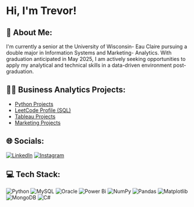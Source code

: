 # Hi, I'm Trevor! 

## 💫 About Me:
I'm currently a senior at the University of Wisconsin- Eau Claire pursuing a double major in Information Systems and Marketing- Analytics. With graduation anticipated in May 2025, I am actively seeking opportunities to apply my analytical and technical skills in a data-driven environment post-graduation.

## 👨‍💻 Business Analytics Projects:
- [Python Projects](https://github.com/tlamirande1/PythonProjects)
- [LeetCode Profile (SQL)](https://leetcode.com/u/tlamirande1/)
- [Tableau Projects](https://public.tableau.com/app/profile/trevor.lamirande/vizzes)
- [Marketing Projects](https://github.com/tlamirande1/MarketingProjects)

## 🌐 Socials:
[![LinkedIn](https://img.shields.io/badge/LinkedIn-%230077B5.svg?logo=linkedin&logoColor=white)](https://linkedin.com/in/trevor-lamirande) [![Instagram](https://img.shields.io/badge/Instagram-%23E4405F.svg?logo=Instagram&logoColor=white)](https://instagram.com/trevor_lamirande) 

## 💻 Tech Stack:
![Python](https://img.shields.io/badge/python-3670A0?style=for-the-badge&logo=python&logoColor=ffdd54) ![MySQL](https://img.shields.io/badge/mysql-4479A1.svg?style=for-the-badge&logo=mysql&logoColor=white) ![Oracle](https://img.shields.io/badge/Oracle-F80000?style=for-the-badge&logo=oracle&logoColor=white) ![Power Bi](https://img.shields.io/badge/power_bi-F2C811?style=for-the-badge&logo=powerbi&logoColor=black) ![NumPy](https://img.shields.io/badge/numpy-%23013243.svg?style=for-the-badge&logo=numpy&logoColor=white) ![Pandas](https://img.shields.io/badge/pandas-%23150458.svg?style=for-the-badge&logo=pandas&logoColor=white) ![Matplotlib](https://img.shields.io/badge/Matplotlib-%23ffffff.svg?style=for-the-badge&logo=Matplotlib&logoColor=black) ![MongoDB](https://img.shields.io/badge/MongoDB-%234ea94b.svg?style=for-the-badge&logo=mongodb&logoColor=white) ![C#](https://img.shields.io/badge/c%23-%23239120.svg?style=for-the-badge&logo=csharp&logoColor=white)

<!-- Proudly created with GPRM ( https://gprm.itsvg.in ) -->
